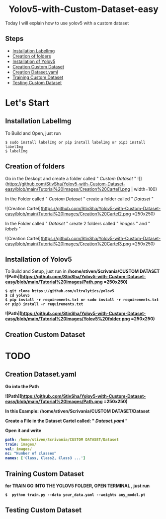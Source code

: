 <h1 align="center">Yolov5-with-Custom-Dataset-easy</h1>

Today I will explain how to use yolov5 with a custom dataset
## Steps
- [Installation LabelImg](#Installation-LabelImg)
- [Creation of folders](#Creation-of-folders)
- [Installation of Yolov5](#Installation-of-Yolov5)
- [Creation Custom Dataset](#Creation-Custom-Dataset)
- [Creation Dataset.yaml](#Creation-Dataset.yaml)
- [Training Custom Dataset](#Training-Custom-Dataset)
- [Testing Custom Dataset](#Testing-Custom-Dataset)

# Let's Start

## Installation LabelImg

To Build and Open, just run
```
$ sudo install labelImg or pip install labelImg or pip3 install labelImg
$ labelImg
```

## Creation of folders

Go in the Deskopt and create a folder called " *Custom Dataset* "
![](https://github.com/StivSha/Yolov5-with-Custom-Dataset-easy/blob/main/Tutorial%20Images/Creation%20Cartel1.png | width=100)

In the Folder called " *Custom Dataset* " create a folder called " *Dataset* "

![Creation Cartel](https://github.com/StivSha/Yolov5-with-Custom-Dataset-easy/blob/main/Tutorial%20Images/Creation%20Cartel2.png =250x250)

In the Folder called " *Dataset* " create 2 folders called " *images* " and " *labels* "

![Creation Cartel](https://github.com/StivSha/Yolov5-with-Custom-Dataset-easy/blob/main/Tutorial%20Images/Creation%20Cartel3.png =250x250)

## Installation of Yolov5

To Build and Setup, just run in <b> /home/stiven/Scrivania/CUSTOM DATASET <b>
![Path](https://github.com/StivSha/Yolov5-with-Custom-Dataset-easy/blob/main/Tutorial%20Images/Path.png =250x250)
  
```
$ git clone https://github.com/ultralytics/yolov5
$ cd yolov5
$ pip install -r requirements.txt or sudo install -r requirements.txt  or pip3 install -r requirements.txt 
```
  
![Path](https://github.com/StivSha/Yolov5-with-Custom-Dataset-easy/blob/main/Tutorial%20Images/Yolov5%20folder.png =250x250)

## Creation Custom Dataset

# TODO

## Creation Dataset.yaml
<b>  Go into the Path <b> 
  
![Path](https://github.com/StivSha/Yolov5-with-Custom-Dataset-easy/blob/main/Tutorial%20Images/Path.png =250x250)

In this Example: /home/stiven/Scrivania/CUSTOM DATASET/Dataset

<b> Create a File in the Dataset Cartel called: " *Dataset.yaml* "  <b>

<b> Open it and write <b>
  
```yaml
path: /home/stiven/Scrivania/CUSTOM DATASET/Dataset
train: images/
val: images/
nc: "Number of classes"
names: ['Class, Class2, Class3 ...']
```


## Training Custom Dataset
for <b> TRAIN GO INTO THE YOLOV5 FOLDER, OPEN TERMINAL<b> , just run
```
$  python train.py --data your_data.yaml --weights any_model.pt
```  

## Testing Custom Dataset
